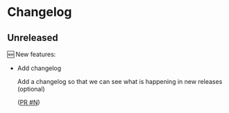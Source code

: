 # Changelog

## Unreleased

🆕 New features:

- Add changelog

  Add a changelog so that we can see what is happening in new releases (optional)

  ([PR #N](https://github.com/alphagov/govuk-frontend/pull/N))
